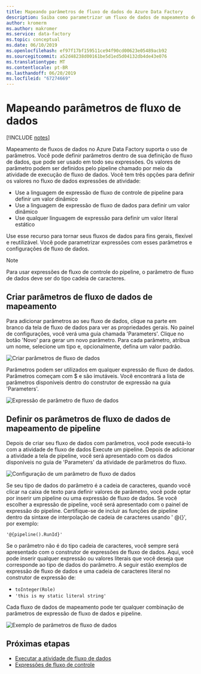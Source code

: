 ```yaml
---
title: Mapeando parâmetros de fluxo de dados do Azure Data Factory
description: Saiba como parametrizar um fluxo de dados de mapeamento de pipelines do data factory
author: kromerm
ms.author: makromer
ms.service: data-factory
ms.topic: conceptual
ms.date: 06/10/2019
ms.openlocfilehash: ef97f17bf159511ce94f90cd00623e05489acb92
ms.sourcegitcommit: a52d48238d00161be5d1ed5d04132db4de43e076
ms.translationtype: MT
ms.contentlocale: pt-BR
ms.lasthandoff: 06/20/2019
ms.locfileid: "67274669"
---
```

# <a name="mapping-data-flow-parameters"></a>Mapeando parâmetros de fluxo de dados

[!INCLUDE [notes](../../includes/data-factory-data-flow-preview.md)]

Mapeamento de fluxos de dados no Azure Data Factory suporta o uso de parâmetros. Você pode definir parâmetros dentro de sua definição de fluxo de dados, que pode ser usado em todo seu expressões. Os valores de parâmetro podem ser definidos pelo pipeline chamado por meio da atividade de execução de fluxo de dados. Você tem três opções para definir os valores no fluxo de dados expressões de atividade:

* Use a linguagem de expressão de fluxo de controle de pipeline para definir um valor dinâmico
* Use a linguagem de expressão de fluxo de dados para definir um valor dinâmico
* Use qualquer linguagem de expressão para definir um valor literal estático

Use esse recurso para tornar seus fluxos de dados para fins gerais, flexível e reutilizável. Você pode parametrizar expressões com esses parâmetros e configurações de fluxo de dados.

> [!NOTE]
> Para usar expressões de fluxo de controle do pipeline, o parâmetro de fluxo de dados deve ser do tipo cadeia de caracteres.

## <a name="create-parameters-in-mapping-data-flow"></a>Criar parâmetros de fluxo de dados de mapeamento

Para adicionar parâmetros ao seu fluxo de dados, clique na parte em branco da tela de fluxo de dados para ver as propriedades gerais. No painel de configurações, você verá uma guia chamada 'Parameters'. Clique no botão 'Novo' para gerar um novo parâmetro. Para cada parâmetro, atribua um nome, selecione um tipo e, opcionalmente, defina um valor padrão.

![Criar parâmetros de fluxo de dados](media/data-flow/create-params.png "criar fluxo de dados de parâmetros")

Parâmetros podem ser utilizados em qualquer expressão de fluxo de dados. Parâmetros começam com $ e são imutáveis. Você encontrará a lista de parâmetros disponíveis dentro do construtor de expressão na guia 'Parameters'.

![Expressão de parâmetro de fluxo de dados](media/data-flow/parameter-expression.png "expressão de parâmetro de fluxo de dados")

## <a name="set-mapping-data-flow-parameters-from-pipeline"></a>Definir os parâmetros de fluxo de dados de mapeamento de pipeline

Depois de criar seu fluxo de dados com parâmetros, você pode executá-lo com a atividade de fluxo de dados Execute um pipeline. Depois de adicionar a atividade a tela de pipeline, você será apresentado com os dados disponíveis no guia de 'Parameters' da atividade de parâmetros do fluxo.

![Configuração de um parâmetro de fluxo de dados](media/data-flow/parameter-assign.png "definição de um parâmetro de fluxo de dados")

Se seu tipo de dados do parâmetro é a cadeia de caracteres, quando você clicar na caixa de texto para definir valores de parâmetro, você pode optar por inserir um pipeline ou uma expressão de fluxo de dados. Se você escolher a expressão de pipeline, você será apresentado com o painel de expressão do pipeline. Certifique-se de incluir as funções de pipeline dentro da sintaxe de interpolação de cadeia de caracteres usando ' @{<expression>}', por exemplo:

```'@{pipeline().RunId}'```

Se o parâmetro não é do tipo cadeia de caracteres, você sempre será apresentado com o construtor de expressões de fluxo de dados. Aqui, você pode inserir qualquer expressão ou valores literais que você deseja que corresponde ao tipo de dados do parâmetro. A seguir estão exemplos de expressão de fluxo de dados e uma cadeia de caracteres literal no construtor de expressão de:

* ```toInteger(Role)```
* ```'this is my static literal string'```

Cada fluxo de dados de mapeamento pode ter qualquer combinação de parâmetros de expressão de fluxo de dados e pipeline. 

![Exemplo de parâmetros de fluxo de dados](media/data-flow/parameter-example.png "exemplo de parâmetros de fluxo de dados")



## <a name="next-steps"></a>Próximas etapas
* [Executar a atividade de fluxo de dados](control-flow-execute-data-flow-activity.md)
* [Expressões de fluxo de controle](control-flow-expression-language-functions.md)
